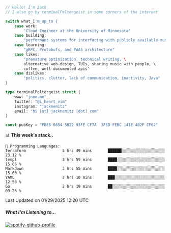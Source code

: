 ```go
// Hello! I'm Jack
// I also go by terminalPoltergeist in some corners of the internet

switch what_I'm_up_to {
    case work:
        "Cloud Engineer at the University of Minnesota"
    case building:
        "performant systems for interfacing with publicly available music datasets"
    case learning:
        "gRPC, Protobufs, and PAAS architecture"
    case likes:
        "premature optimization, technical writing, \
        alternative web-design, TUIs, sharing music with people, \
        coffee, well-documented apis"
    case dislikes:
        "politics, clutter, lack of communication, inactivity, Java"
}

type terminalPoltergeist struct {
    www: "jnem.me"
    twitter: "@i_heart_vim"
    instagram: "jacknemitz"
    email: "hi [at] jacknemitz [dot] com"
}

const pubKey = "FBE5 6654 5B22 93FE CF7A  3FED FEBC 141E 4B2F CF62"
```

<!--START_SECTION:waka-->
📊 **This week's stack..** 

```text
💬 Programming Languages: 
Terraform                5 hrs 49 mins       ██████░░░░░░░░░░░░░░░░░░░   23.12 % 
templ                    3 hrs 59 mins       ████░░░░░░░░░░░░░░░░░░░░░   15.86 % 
Markdown                 3 hrs 55 mins       ████░░░░░░░░░░░░░░░░░░░░░   15.60 % 
YAML                     3 hrs 10 mins       ███░░░░░░░░░░░░░░░░░░░░░░   12.58 % 
Go                       2 hrs 19 mins       ██░░░░░░░░░░░░░░░░░░░░░░░   09.26 % 
```


 Last Updated on 01/29/2025 12:20 UTC
<!--END_SECTION:waka-->

##### What I'm Listening to...

[![spotify-github-profile](https://jnem.me/listening-item?maxAge=2592000)](https://jnem.me/listening)
